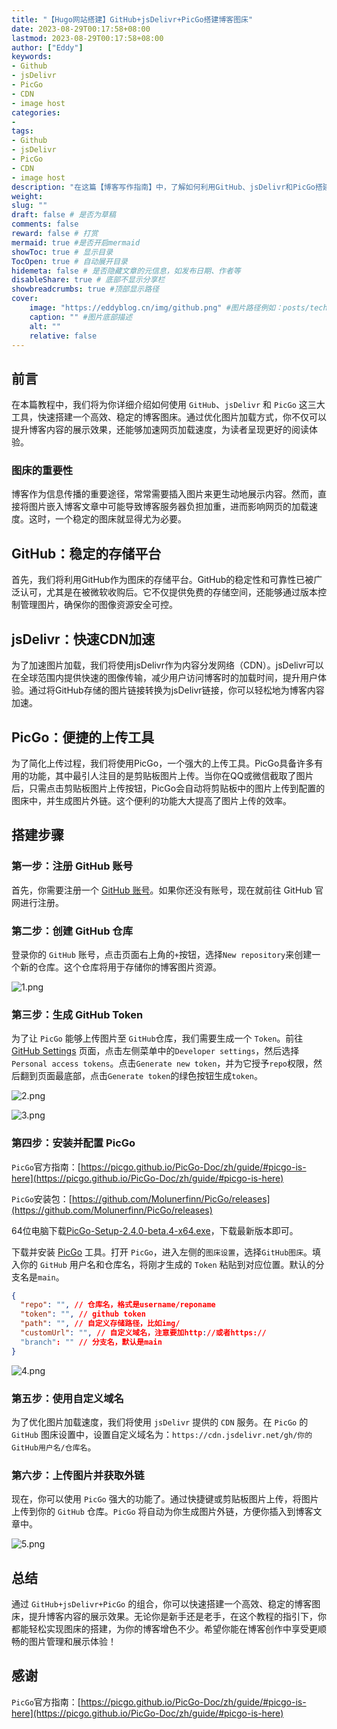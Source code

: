 ```yaml
---
title: "【Hugo网站搭建】GitHub+jsDelivr+PicGo搭建博客图床"
date: 2023-08-29T00:17:58+08:00
lastmod: 2023-08-29T00:17:58+08:00
author: ["Eddy"]
keywords: 
- Github
- jsDelivr
- PicGo
- CDN
- image host
categories: 
- 
tags: 
- Github
- jsDelivr
- PicGo
- CDN
- image host
description: "在这篇【博客写作指南】中，了解如何利用GitHub、jsDelivr和PicGo搭建博客图床，为你的博客添加稳定的图片存储和快速的CDN加速服务。跟随详细步骤，轻松创建自己的图床，为博客内容增添视觉魅力。"
weight: 
slug: ""
draft: false # 是否为草稿
comments: false
reward: false # 打赏
mermaid: true #是否开启mermaid
showToc: true # 显示目录
TocOpen: true # 自动展开目录
hidemeta: false # 是否隐藏文章的元信息，如发布日期、作者等
disableShare: true # 底部不显示分享栏
showbreadcrumbs: true #顶部显示路径
cover:
    image: "https://eddyblog.cn/img/github.png" #图片路径例如：posts/tech/123/123.png
    caption: "" #图片底部描述
    alt: ""
    relative: false
---
```


## 前言

在本篇教程中，我们将为你详细介绍如何使用 `GitHub`、`jsDelivr` 和 `PicGo` 这三大工具，快速搭建一个高效、稳定的博客图床。通过优化图片加载方式，你不仅可以提升博客内容的展示效果，还能够加速网页加载速度，为读者呈现更好的阅读体验。

### 图床的重要性

博客作为信息传播的重要途径，常常需要插入图片来更生动地展示内容。然而，直接将图片嵌入博客文章中可能导致博客服务器负担加重，进而影响网页的加载速度。这时，一个稳定的图床就显得尤为必要。

## GitHub：稳定的存储平台

首先，我们将利用GitHub作为图床的存储平台。GitHub的稳定性和可靠性已被广泛认可，尤其是在被微软收购后。它不仅提供免费的存储空间，还能够通过版本控制管理图片，确保你的图像资源安全可控。

## jsDelivr：快速CDN加速

为了加速图片加载，我们将使用jsDelivr作为内容分发网络（CDN）。jsDelivr可以在全球范围内提供快速的图像传输，减少用户访问博客时的加载时间，提升用户体验。通过将GitHub存储的图片链接转换为jsDelivr链接，你可以轻松地为博客内容加速。

## PicGo：便捷的上传工具

为了简化上传过程，我们将使用PicGo，一个强大的上传工具。PicGo具备许多有用的功能，其中最引人注目的是剪贴板图片上传。当你在QQ或微信截取了图片后，只需点击剪贴板图片上传按钮，PicGo会自动将剪贴板中的图片上传到配置的图床中，并生成图片外链。这个便利的功能大大提高了图片上传的效率。

## 搭建步骤

### 第一步：注册 GitHub 账号

首先，你需要注册一个 [GitHub 账号](https://github.com/)。如果你还没有账号，现在就前往 GitHub 官网进行注册。

### 第二步：创建 GitHub 仓库

登录你的 `GitHub` 账号，点击页面右上角的`+`按钮，选择`New repository`来创建一个新的仓库。这个仓库将用于存储你的博客图片资源。

![1.png](https://testingcf.jsdelivr.net/gh/EddyCliff/ChartBed/GitHub_jsDelivr_PicGo/1.png)

### 第三步：生成 GitHub Token

为了让 `PicGo` 能够上传图片至 `GitHub`仓库，我们需要生成一个 `Token`。前往 [GitHub Settings](https://github.com/settings/profile) 页面，点击左侧菜单中的`Developer settings`，然后选择`Personal access tokens`。点击`Generate new token`，并为它授予`repo`权限，然后翻到页面最底部，点击`Generate token`的绿色按钮生成`token`。

![2.png](https://testingcf.jsdelivr.net/gh/EddyCliff/ChartBed/GitHub_jsDelivr_PicGo/2.png)

![3.png](https://testingcf.jsdelivr.net/gh/EddyCliff/ChartBed/GitHub_jsDelivr_PicGo/3.png)
### 第四步：安装并配置 PicGo

`PicGo`官方指南：[https://picgo.github.io/PicGo-Doc/zh/guide/#picgo-is-here](https://picgo.github.io/PicGo-Doc/zh/guide/#picgo-is-here)

`PicGo`安装包：[https://github.com/Molunerfinn/PicGo/releases](https://github.com/Molunerfinn/PicGo/releases)

64位电脑下载[PicGo-Setup-2.4.0-beta.4-x64.exe](https://picgo-release.molunerfinn.com/2.4.0-beta.4/PicGo-Setup-2.4.0-beta.4-x64.exe)，下载最新版本即可。

下载并安装 [PicGo](https://github.com/Molunerfinn/PicGo/releases) 工具。打开 `PicGo`，进入左侧的`图床设置`，选择`GitHub图床`。填入你的 `GitHub` 用户名和仓库名，将刚才生成的 `Token` 粘贴到对应位置。默认的分支名是`main`。

```JSON
{
  "repo": "", // 仓库名，格式是username/reponame
  "token": "", // github token
  "path": "", // 自定义存储路径，比如img/
  "customUrl": "", // 自定义域名，注意要加http://或者https://
  "branch": "" // 分支名，默认是main
}
```

![4.png](https://testingcf.jsdelivr.net/gh/EddyCliff/ChartBed/GitHub_jsDelivr_PicGo/4.png)
### 第五步：使用自定义域名

为了优化图片加载速度，我们将使用 `jsDelivr` 提供的 `CDN` 服务。在 `PicGo` 的 `GitHub` 图床设置中，设置自定义域名为：`https://cdn.jsdelivr.net/gh/你的GitHub用户名/仓库名`。

### 第六步：上传图片并获取外链

现在，你可以使用 `PicGo` 强大的功能了。通过快捷键或剪贴板图片上传，将图片上传到你的 `GitHub` 仓库。`PicGo` 将自动为你生成图片外链，方便你插入到博客文章中。

![5.png](https://testingcf.jsdelivr.net/gh/EddyCliff/ChartBed/GitHub_jsDelivr_PicGo/5.png)

## 总结

通过 `GitHub+jsDelivr+PicGo` 的组合，你可以快速搭建一个高效、稳定的博客图床，提升博客内容的展示效果。无论你是新手还是老手，在这个教程的指引下，你都能轻松实现图床的搭建，为你的博客增色不少。希望你能在博客创作中享受更顺畅的图片管理和展示体验！



## 感谢

`PicGo`官方指南：[https://picgo.github.io/PicGo-Doc/zh/guide/#picgo-is-here](https://picgo.github.io/PicGo-Doc/zh/guide/#picgo-is-here)

